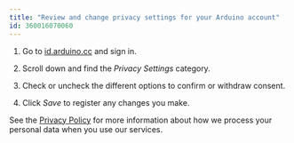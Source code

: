 ```yaml
---
title: "Review and change privacy settings for your Arduino account"
id: 360016070060
---
```


1. Go to [id.arduino.cc](https://id.arduino.cc/) and sign in.

2. Scroll down and find the _Privacy Settings_ category.

3. Check or uncheck the different options to confirm or withdraw consent.

4. Click _Save_ to register any changes you make.

See the [Privacy Policy](https://www.arduino.cc/en/privacy-policy) for more information about how we process your personal data when you use our services.
